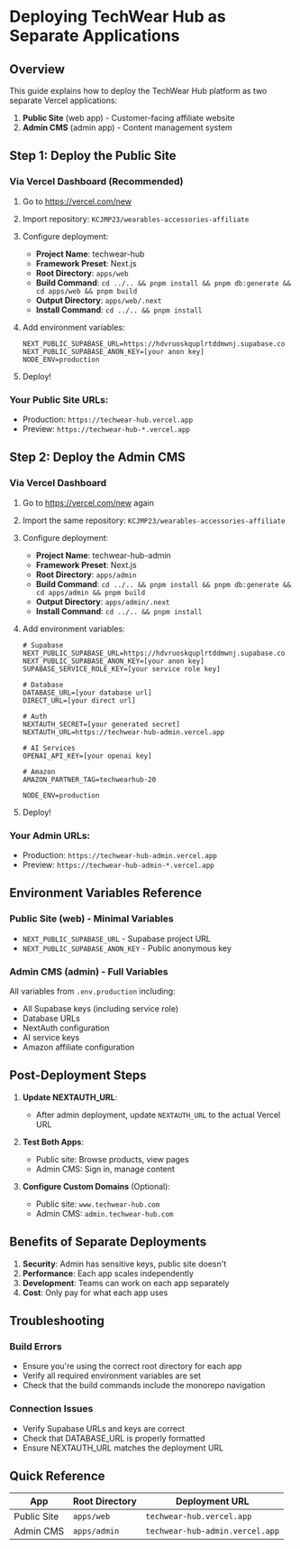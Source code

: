 # Deploying TechWear Hub as Separate Applications

## Overview

This guide explains how to deploy the TechWear Hub platform as two separate Vercel applications:
1. **Public Site** (web app) - Customer-facing affiliate website
2. **Admin CMS** (admin app) - Content management system

## Step 1: Deploy the Public Site

### Via Vercel Dashboard (Recommended)

1. Go to https://vercel.com/new
2. Import repository: `KCJMP23/wearables-accessories-affiliate`
3. Configure deployment:
   - **Project Name**: techwear-hub
   - **Framework Preset**: Next.js
   - **Root Directory**: `apps/web`
   - **Build Command**: `cd ../.. && pnpm install && pnpm db:generate && cd apps/web && pnpm build`
   - **Output Directory**: `apps/web/.next`
   - **Install Command**: `cd ../.. && pnpm install`

4. Add environment variables:
   ```env
   NEXT_PUBLIC_SUPABASE_URL=https://hdvruoskquplrtddmwnj.supabase.co
   NEXT_PUBLIC_SUPABASE_ANON_KEY=[your anon key]
   NODE_ENV=production
   ```

5. Deploy!

### Your Public Site URLs:
- Production: `https://techwear-hub.vercel.app`
- Preview: `https://techwear-hub-*.vercel.app`

## Step 2: Deploy the Admin CMS

### Via Vercel Dashboard

1. Go to https://vercel.com/new again
2. Import the same repository: `KCJMP23/wearables-accessories-affiliate`
3. Configure deployment:
   - **Project Name**: techwear-hub-admin
   - **Framework Preset**: Next.js
   - **Root Directory**: `apps/admin`
   - **Build Command**: `cd ../.. && pnpm install && pnpm db:generate && cd apps/admin && pnpm build`
   - **Output Directory**: `apps/admin/.next`
   - **Install Command**: `cd ../.. && pnpm install`

4. Add environment variables:
   ```env
   # Supabase
   NEXT_PUBLIC_SUPABASE_URL=https://hdvruoskquplrtddmwnj.supabase.co
   NEXT_PUBLIC_SUPABASE_ANON_KEY=[your anon key]
   SUPABASE_SERVICE_ROLE_KEY=[your service role key]
   
   # Database
   DATABASE_URL=[your database url]
   DIRECT_URL=[your direct url]
   
   # Auth
   NEXTAUTH_SECRET=[your generated secret]
   NEXTAUTH_URL=https://techwear-hub-admin.vercel.app
   
   # AI Services
   OPENAI_API_KEY=[your openai key]
   
   # Amazon
   AMAZON_PARTNER_TAG=techwearhub-20
   
   NODE_ENV=production
   ```

5. Deploy!

### Your Admin URLs:
- Production: `https://techwear-hub-admin.vercel.app`
- Preview: `https://techwear-hub-admin-*.vercel.app`

## Environment Variables Reference

### Public Site (web) - Minimal Variables
- `NEXT_PUBLIC_SUPABASE_URL` - Supabase project URL
- `NEXT_PUBLIC_SUPABASE_ANON_KEY` - Public anonymous key

### Admin CMS (admin) - Full Variables
All variables from `.env.production` including:
- All Supabase keys (including service role)
- Database URLs
- NextAuth configuration
- AI service keys
- Amazon affiliate configuration

## Post-Deployment Steps

1. **Update NEXTAUTH_URL**: 
   - After admin deployment, update `NEXTAUTH_URL` to the actual Vercel URL

2. **Test Both Apps**:
   - Public site: Browse products, view pages
   - Admin CMS: Sign in, manage content

3. **Configure Custom Domains** (Optional):
   - Public site: `www.techwear-hub.com`
   - Admin CMS: `admin.techwear-hub.com`

## Benefits of Separate Deployments

1. **Security**: Admin has sensitive keys, public site doesn't
2. **Performance**: Each app scales independently
3. **Development**: Teams can work on each app separately
4. **Cost**: Only pay for what each app uses

## Troubleshooting

### Build Errors
- Ensure you're using the correct root directory for each app
- Verify all required environment variables are set
- Check that the build commands include the monorepo navigation

### Connection Issues
- Verify Supabase URLs and keys are correct
- Check that DATABASE_URL is properly formatted
- Ensure NEXTAUTH_URL matches the deployment URL

## Quick Reference

| App | Root Directory | Deployment URL |
|-----|---------------|----------------|
| Public Site | `apps/web` | `techwear-hub.vercel.app` |
| Admin CMS | `apps/admin` | `techwear-hub-admin.vercel.app` |